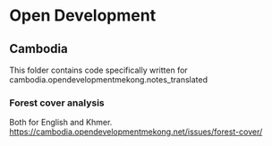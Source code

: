 # Open Development

## Cambodia

This folder contains code specifically written for cambodia.opendevelopmentmekong.notes_translated

### Forest cover analysis

Both for English and Khmer. https://cambodia.opendevelopmentmekong.net/issues/forest-cover/
